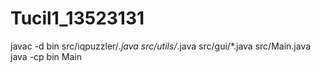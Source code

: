 # Tucil1_13523131

javac -d bin src/iqpuzzler/*.java src/utils/*.java src/gui/*.java src/Main.java
java -cp bin Main
